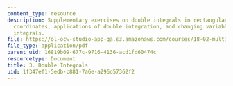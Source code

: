 ```yaml
---
content_type: resource
description: Supplementary exercises on double integrals in rectangular and polar
  coordinates, applications of double integration, and changing variables in multiple
  integrals.
file: https://ol-ocw-studio-app-qa.s3.amazonaws.com/courses/18-02-multivariable-calculus-fall-2007/1f347ef15edbc8817a6ea296d57362f2_double_integrals.pdf
file_type: application/pdf
parent_uid: 16819b09-677c-9716-4136-acd1fd60474c
resourcetype: Document
title: 3. Double Integrals
uid: 1f347ef1-5edb-c881-7a6e-a296d57362f2
---
```

